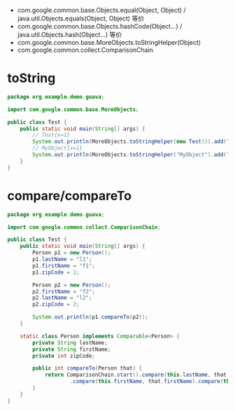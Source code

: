 - com.google.common.base.Objects.equal(Object, Object) / java.util.Objects.equals(Object, Object) 等价
- com.google.common.base.Objects.hashCode(Object...) / java.util.Objects.hash(Object...) 等价
- com.google.common.base.MoreObjects.toStringHelper(Object)
- com.google.common.collect.ComparisonChain


# toString
```java
package org.example.demo.guava;

import com.google.common.base.MoreObjects;

public class Test {
    public static void main(String[] args) {
        // Test{x=1}
        System.out.println(MoreObjects.toStringHelper(new Test()).add("x", 1).toString());
        // MyObject{x=1}
        System.out.println(MoreObjects.toStringHelper("MyObject").add("x", 1).toString());
    }
}
```


# compare/compareTo
```java
package org.example.demo.guava;

import com.google.common.collect.ComparisonChain;

public class Test {
    public static void main(String[] args) {
        Person p1 = new Person();
        p1.lastName = "l1";
        p1.firstName = "f1";
        p1.zipCode = 1;

        Person p2 = new Person();
        p2.firstName = "f2";
        p2.lastName = "l2";
        p2.zipCode = 2;

        System.out.println(p1.compareTo(p2));
    }

    static class Person implements Comparable<Person> {
        private String lastName;
        private String firstName;
        private int zipCode;

        public int compareTo(Person that) {
            return ComparisonChain.start().compare(this.lastName, that.lastName)
                    .compare(this.firstName, that.firstName).compare(this.zipCode, that.zipCode).result();
        }
    }
}
```
